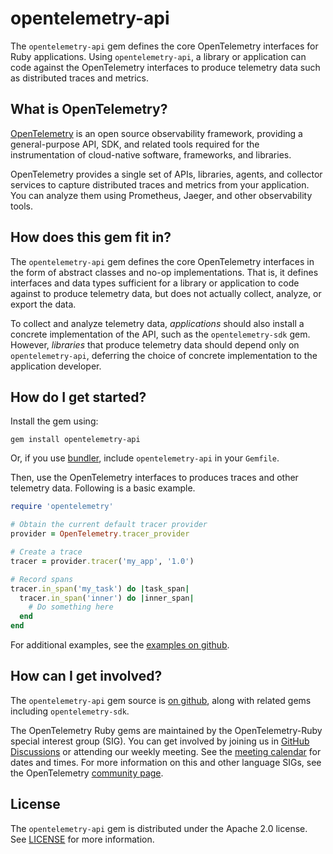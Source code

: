 # opentelemetry-api

The `opentelemetry-api` gem defines the core OpenTelemetry interfaces for Ruby applications. Using `opentelemetry-api`, a library or application can code against the OpenTelemetry interfaces to produce telemetry data such as distributed traces and metrics.

## What is OpenTelemetry?

[OpenTelemetry][opentelemetry-home] is an open source observability framework, providing a general-purpose API, SDK, and related tools required for the instrumentation of cloud-native software, frameworks, and libraries.

OpenTelemetry provides a single set of APIs, libraries, agents, and collector services to capture distributed traces and metrics from your application. You can analyze them using Prometheus, Jaeger, and other observability tools.

## How does this gem fit in?

The `opentelemetry-api` gem defines the core OpenTelemetry interfaces in the form of abstract classes and no-op implementations. That is, it defines interfaces and data types sufficient for a library or application to code against to produce telemetry data, but does not actually collect, analyze, or export the data.

To collect and analyze telemetry data, *applications* should also
install a concrete implementation of the API, such as the
`opentelemetry-sdk` gem. However, *libraries* that produce telemetry
data should depend only on `opentelemetry-api`, deferring the choice of concrete implementation to the application developer.

## How do I get started?

Install the gem using:

```
gem install opentelemetry-api
```

Or, if you use [bundler][bundler-home], include `opentelemetry-api` in your `Gemfile`.

Then, use the OpenTelemetry interfaces to produces traces and other telemetry data. Following is a basic example.

```ruby
require 'opentelemetry'

# Obtain the current default tracer provider
provider = OpenTelemetry.tracer_provider

# Create a trace
tracer = provider.tracer('my_app', '1.0')

# Record spans
tracer.in_span('my_task') do |task_span|
  tracer.in_span('inner') do |inner_span|
    # Do something here
  end
end
```

For additional examples, see the [examples on github][examples-github].

## How can I get involved?

The `opentelemetry-api` gem source is [on github][repo-github], along with related gems including `opentelemetry-sdk`.

The OpenTelemetry Ruby gems are maintained by the OpenTelemetry-Ruby special interest group (SIG). You can get involved by joining us in [GitHub Discussions][discussions-url] or attending our weekly meeting. See the [meeting calendar][community-meetings] for dates and times. For more information on this and other language SIGs, see the OpenTelemetry [community page][ruby-sig].

## License

The `opentelemetry-api` gem is distributed under the Apache 2.0 license. See [LICENSE][license-github] for more information.


[opentelemetry-home]: https://opentelemetry.io
[bundler-home]: https://bundler.io
[repo-github]: https://github.com/open-telemetry/opentelemetry-ruby
[license-github]: https://github.com/open-telemetry/opentelemetry-ruby/blob/main/LICENSE
[examples-github]: https://github.com/open-telemetry/opentelemetry-ruby/tree/main/examples
[ruby-sig]: https://github.com/open-telemetry/community#ruby-sig
[community-meetings]: https://github.com/open-telemetry/community#community-meetings
[discussions-url]: https://github.com/open-telemetry/opentelemetry-ruby/discussions
